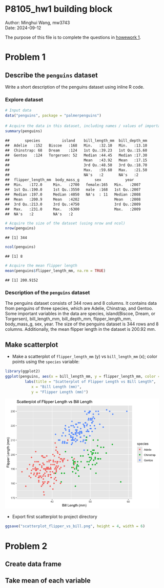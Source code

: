P8105_hw1 building block
================

Author: Minghui Wang, mw3743<br> Date: 2024-09-12

The purpose of this file is to complete the questions in [howework
1](https://p8105.com/homework_1.html).

# Problem 1

## Describe the `penguins` dataset

Write a short description of the penguins dataset using inline R
code.<br>

### Explore dataset

``` r
# Input data
data("penguins", package = "palmerpenguins")

# Acquire the data in this dataset, including names / values of important variables
summary(penguins)
```

    ##       species          island    bill_length_mm  bill_depth_mm  
    ##  Adelie   :152   Biscoe   :168   Min.   :32.10   Min.   :13.10  
    ##  Chinstrap: 68   Dream    :124   1st Qu.:39.23   1st Qu.:15.60  
    ##  Gentoo   :124   Torgersen: 52   Median :44.45   Median :17.30  
    ##                                  Mean   :43.92   Mean   :17.15  
    ##                                  3rd Qu.:48.50   3rd Qu.:18.70  
    ##                                  Max.   :59.60   Max.   :21.50  
    ##                                  NA's   :2       NA's   :2      
    ##  flipper_length_mm  body_mass_g       sex           year     
    ##  Min.   :172.0     Min.   :2700   female:165   Min.   :2007  
    ##  1st Qu.:190.0     1st Qu.:3550   male  :168   1st Qu.:2007  
    ##  Median :197.0     Median :4050   NA's  : 11   Median :2008  
    ##  Mean   :200.9     Mean   :4202                Mean   :2008  
    ##  3rd Qu.:213.0     3rd Qu.:4750                3rd Qu.:2009  
    ##  Max.   :231.0     Max.   :6300                Max.   :2009  
    ##  NA's   :2         NA's   :2

``` r
# Acquire the size of the dataset (using nrow and ncol)
nrow(penguins)
```

    ## [1] 344

``` r
ncol(penguins)
```

    ## [1] 8

``` r
# Acquire the mean flipper length
mean(penguins$flipper_length_mm, na.rm = TRUE)
```

    ## [1] 200.9152

### Description of the `penguins` dataset

The penguins dataset consists of 344 rows and 8 columns. It contains
data from penguins of three species, which are Adelie, Chinstrap, and
Gentoo. Some important variables in the data are species, island(Biscoe,
Dream, or Torgersen), bill_length_mm, bill_depth_mm, flipper_length_mm,
body_mass_g, sex, year. The size of the penguins dataset is 344 rows and
8 columns. Additionally, the mean flipper length in the dataset is
200.92 mm.

## Make scatterplot

- Make a scatterplot of `flipper_length_mm` (y) vs `bill_length_mm` (x);
  color points using the `species` variable:

``` r
library(ggplot2)
ggplot(penguins, aes(x = bill_length_mm, y = flipper_length_mm, color =  species )) + geom_point()+
         labs(title = "Scatterplot of Flipper Length vs Bill Length", 
            x = "Bill Length (mm)", 
            y = "Flipper Length (mm)")
```

![](p8105_hw1_mw3743_files/figure-gfm/unnamed-chunk-2-1.png)<!-- -->

- Export first scatterplot to project directory

``` r
ggsave("scatterplot_flipper_vs_bill.png", height = 4, width = 6)
```

# Problem 2

## Create data frame

## Take mean of each variable
